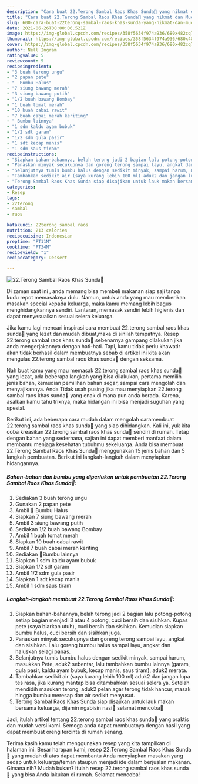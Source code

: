 ```yaml
---
description: "Cara buat 22.Terong Sambal Raos Khas Sunda🍆 yang nikmat dan Mudah Dibuat"
title: "Cara buat 22.Terong Sambal Raos Khas Sunda🍆 yang nikmat dan Mudah Dibuat"
slug: 600-cara-buat-22terong-sambal-raos-khas-sunda-yang-nikmat-dan-mudah-dibuat
date: 2021-06-26T00:00:06.521Z
image: https://img-global.cpcdn.com/recipes/358f5634f974a936/680x482cq70/22terong-sambal-raos-khas-sunda🍆-foto-resep-utama.jpg
thumbnail: https://img-global.cpcdn.com/recipes/358f5634f974a936/680x482cq70/22terong-sambal-raos-khas-sunda🍆-foto-resep-utama.jpg
cover: https://img-global.cpcdn.com/recipes/358f5634f974a936/680x482cq70/22terong-sambal-raos-khas-sunda🍆-foto-resep-utama.jpg
author: Nell Ingram
ratingvalue: 5
reviewcount: 5
recipeingredient:
- "3 buah terong ungu"
- "2 papan pete"
- "  Bumbu Halus"
- "7 siung bawang merah"
- "3 siung bawang putih"
- "1/2 buah bawang Bombay"
- "1 buah tomat merah"
- "10 buah cabai rawit"
- "7 buah cabai merah keriting"
- " Bumbu lainnya"
- "1 sdm kaldu ayam bubuk"
- "1/2 sdt garam"
- "1/2 sdm gula pasir"
- "1 sdt kecap manis"
- "1 sdm saus tiram"
recipeinstructions:
- "Siapkan bahan-bahannya, belah terong jadi 2 bagian lalu potong-potong setiap bagian menjadi 3 atau 4 potong, cuci bersih dan sisihkan. Kupas pete (saya biarkan utuh), cuci bersih dan sisihkan. Kemudian siapkan bumbu halus, cuci bersih dan sisihkan juga."
- "Panaskan minyak secukupnya dan goreng terong sampai layu, angkat dan sisihkan. Lalu goreng bumbu halus sampai layu, angkat dan haluskan selagi panas."
- "Selanjutnya tumis bumbu halus dengan sedikit minyak, sampai harum, masukkan Pete, aduk2 sebentar, lalu tambahkan bumbu lainnya (garam, gula pasir, kaldu ayam bubuk, kecap manis, saus tiram), aduk2 merata."
- "Tambahkan sedikit air (saya kurang lebih 100 ml) aduk2 dan jangan lupa tes rasa, jika kurang mantap bisa ditambahkan sesuai selera ya. Setelah mendidih masukan terong, aduk2 pelan agar terong tidak hancur, masak hingga bumbu meresap dan air sedikit menyusut."
- "Terong Sambal Raos Khas Sunda siap disajikan untuk lauk makan bersama keluarga, dijamin ngabisin nasi🤭 selamat mencoba🤗"
categories:
- Resep
tags:
- 22terong
- sambal
- raos

katakunci: 22terong sambal raos 
nutrition: 213 calories
recipecuisine: Indonesian
preptime: "PT11M"
cooktime: "PT34M"
recipeyield: "1"
recipecategory: Dessert

---
```



![22.Terong Sambal Raos Khas Sunda🍆](https://img-global.cpcdn.com/recipes/358f5634f974a936/680x482cq70/22terong-sambal-raos-khas-sunda🍆-foto-resep-utama.jpg)

Di zaman  saat ini , anda memang bisa membeli makanan siap saji tanpa kudu repot memasaknya dulu. Namun, untuk anda yang mau memberikan masakan special kepada keluarga, maka kamu memang lebih bagus menghidangkannya sendiri. Lantaran, memasak sendiri lebih higienis dan dapat menyesuaikan sesuai selera keluarga.

Jika kamu lagi mencari inspirasi cara membuat 22.terong sambal raos khas sunda🍆 yang lezat dan mudah dibuat,maka di sinilah tempatnya. Resep 22.terong sambal raos khas sunda🍆  sebenarnya gampang dilakukan jika anda mengerjakannya dengan hati-hati. Tapi, kamu tidak perlu khawatir akan tidak berhasil dalam membuatnya 
sebab di artikel ini kita akan mengulas 22.terong sambal raos khas sunda🍆 dengan seksama.  



Nah buat kamu yang mau memasak 22.terong sambal raos khas sunda🍆 yang lezat, ada beberapa langkah yang bisa dilakukan, pertama memilih jenis bahan, kemudian pemilihan bahan segar, sampai cara mengolah dan menyajikannya. Anda Tidak usah pusing jika mau menyiapkan 22.terong sambal raos khas sunda🍆 yang enak di mana pun anda berada. Karena, asalkan kamu  tahu triknya, maka hidangan ini bisa menjadi suguhan yang spesial.

Berikut ini, ada beberapa cara mudah dalam mengolah caramembuat 22.terong sambal raos khas sunda🍆 yang siap dihidangkan. Kali ini, yuk kita coba kreasikan 22.terong sambal raos khas sunda🍆 sendiri di rumah. Tetap dengan bahan yang sederhana, sajian ini dapat memberi manfaat dalam membantu menjaga kesehatan tubuhmu sekeluarga. Anda bisa membuat 22.Terong Sambal Raos Khas Sunda🍆 menggunakan 15 jenis bahan dan 5 langkah pembuatan. Berikut ini langkah-langkah dalam menyiapkan hidangannya.

<!--inarticleads1-->

##### Bahan-bahan dan bumbu yang diperlukan untuk pembuatan 22.Terong Sambal Raos Khas Sunda🍆:

1. Sediakan 3 buah terong ungu
1. Gunakan 2 papan pete
1. Ambil  🍄 Bumbu Halus
1. Siapkan 7 siung bawang merah
1. Ambil 3 siung bawang putih
1. Sediakan 1/2 buah bawang Bombay
1. Ambil 1 buah tomat merah
1. Siapkan 10 buah cabai rawit
1. Ambil 7 buah cabai merah keriting
1. Sediakan  🍄Bumbu lainnya
1. Siapkan 1 sdm kaldu ayam bubuk
1. Siapkan 1/2 sdt garam
1. Ambil 1/2 sdm gula pasir
1. Siapkan 1 sdt kecap manis
1. Ambil 1 sdm saus tiram




<!--inarticleads2-->

##### Langkah-langkah membuat 22.Terong Sambal Raos Khas Sunda🍆:

1. Siapkan bahan-bahannya, belah terong jadi 2 bagian lalu potong-potong setiap bagian menjadi 3 atau 4 potong, cuci bersih dan sisihkan. Kupas pete (saya biarkan utuh), cuci bersih dan sisihkan. Kemudian siapkan bumbu halus, cuci bersih dan sisihkan juga.
1. Panaskan minyak secukupnya dan goreng terong sampai layu, angkat dan sisihkan. Lalu goreng bumbu halus sampai layu, angkat dan haluskan selagi panas.
1. Selanjutnya tumis bumbu halus dengan sedikit minyak, sampai harum, masukkan Pete, aduk2 sebentar, lalu tambahkan bumbu lainnya (garam, gula pasir, kaldu ayam bubuk, kecap manis, saus tiram), aduk2 merata.
1. Tambahkan sedikit air (saya kurang lebih 100 ml) aduk2 dan jangan lupa tes rasa, jika kurang mantap bisa ditambahkan sesuai selera ya. Setelah mendidih masukan terong, aduk2 pelan agar terong tidak hancur, masak hingga bumbu meresap dan air sedikit menyusut.
1. Terong Sambal Raos Khas Sunda siap disajikan untuk lauk makan bersama keluarga, dijamin ngabisin nasi🤭 selamat mencoba🤗




Jadi, itulah artikel tentang  22.terong sambal raos khas sunda🍆  yang praktis dan mudah versi kami. Semoga anda dapat membuatnya dengan hasil yang dapat membuat oreng tercinta di rumah senang. 

Terima kasih kamu telah menggunakan resep yang kita tampilkan di halaman ini. Besar harapan kami, resep  22.Terong Sambal Raos Khas Sunda🍆 yang mudah di atas dapat membantu Anda menyiapkan masakan yang sedap untuk keluarga/teman ataupun menjadi ide dalam berjualan makanan. Gimana nih? Mudah bukan? Itulah resep 22.terong sambal raos khas sunda🍆 yang bisa Anda lakukan di rumah. Selamat mencoba!

